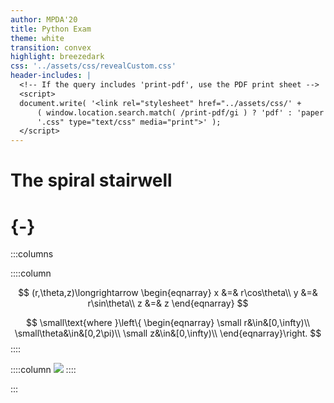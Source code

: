 ```yaml
---
author: MPDA'20
title: Python Exam
theme: white
transition: convex
highlight: breezedark
css: '../assets/css/revealCustom.css'
header-includes: |
  <!-- If the query includes 'print-pdf', use the PDF print sheet -->
  <script>
  document.write( '<link rel="stylesheet" href="../assets/css/' +
      ( window.location.search.match( /print-pdf/gi ) ? 'pdf' : 'paper' ) + 
      '.css" type="text/css" media="print">' );
  </script>
---
```


# The spiral stairwell

# {-}

:::columns

::::column

$$
(r,\theta,z)\longrightarrow
\begin{eqnarray}
x &=& r\cos\theta\\
y &=& r\sin\theta\\
z &=& z
\end{eqnarray}
$$

$$
\small\text{where }\left\{
\begin{eqnarray}
\small r&\in&[0,\infty)\\
\small\theta&\in&[0,2\pi)\\
\small z&\in&[0,\infty)\\
\end{eqnarray}\right.
$$
::::

::::column
![](https://mathinsight.org/media/image/image/cylindrical_coordinates.png)
::::

:::
